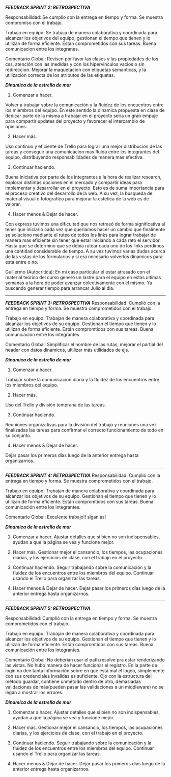 ***FEEDBACK SPRINT 2: RETROSPECTIVA***

Responsabilidad: Se cumplio con la entrega en tiempo y forma. Se muestra compromiso con el trabajo.

Trabajo en equipo: Se trabaja de manera colaborativa y coordinada para alcanzar los objetivos del equipo, gestionan el tiempo que tienen y lo utilizan de forma eficiente. Estan comprometidos con sus tareas. Buena comunicacion entre los integranes.

Comentario Global: Revisen por favor las clases y las propiedades de los css, atención con las medidas y con los hipervinculos vacios o sin redireccion. Mejorar la maquetacion con etiquetas semanticas, y la utilizacion correcta de los atributos de las etiquetas.

***Dinamica de la estrella de mar***

1. Comenzar a hacer.

Volver a trabajar sobre la comunicación y la fluidez de los encuentros entre los miembros del equipo. En este sentido la dinamica propuesta en clase de dedicar parte de la misma a trabajar en el proyecto seria un gran empuje para compartir updates del proyecto y favorecer el intercambio de opiniones.

2. Hacer más.

Uso continuo y eficiente de Trello para lograr una mejor distribucion de las tareas y conseguir una comunicacion mas fluida entre los integrantes del equipo, distribuyendo responsabilidades de manera mas efectiva.
 
3. Continuar haciendo.

Buena iniciativa por parte de los integrantes a la hora de realizar research, explorar distintas opciones en el mercado y compartir ideas para implementar y desarrollar en el proyecto. Esto es de suma importancia para el proceso creativo del desarrollo de la web. A su vez, la busqueda de material visual o fotografico para mejorar la estetica de la web es de valorar.


4. Hacer menos & Dejar de hacer.

Con express tuvimos una dificultad que nos retrasó de forma significativa al tener que iniciarlo cada vez que queriamos hacer un cambio que finalmente se soluciono mediante el ruteo de todos los links para lograr trabajar de manera mas eficiente sin tener que estar iniciando a cada rato el servidor. Hasta que se determino que se debia rutear cada uno de los links perdimos una cantidad considerable de tiempo. A su vez tuvimos varias dudas acerca de las vistas de los formularios y si era necesario volverlos dinamicos para esta entre o no.

Guillermo (Autocritica): En mi caso particular el estar atrasado con el material teórico del curso generó un lastre para el equipo en estas ultimas semanas a la hora de poder avanzar colectivamente con el mismo. Ya buscando generar tiempo para arrancar Julio al dia.

_____________________________________________________________________________________________________________________________________________

***FEEDBACK SPRINT 3: RETROSPECTIVA***
Responsabilidad: Cumplió con la entrega en tiempo y forma. Se muestra comprometidos con el trabajo.

Trabajo en equipo: Trabajan de manera colaborativa y coordinada para alcanzar los objetivos de su equipo. Gestionan el tiempo que tienen y lo utilizan de forma eficiente. Están compromtidos con sus tareas. Buena comunicación entre los integrantes

Comentario Global: Simplificar el nombre de las rutas, mejorar el partial del header con datos dinamicos, ultilizar más utilidades de ejs.


***Dinamica de la estrella de mar***

1. Comenzar a hacer.

Trabajar sobre la comunicacion diaria y la fluidez de los encuentros entre los miembros del equipo. 

2. Hacer más.

Uso del Trello y división temprana de las tareas. 
 
3. Continuar haciendo.

Reuniones organizativas para la división del trabajo y reuniones una vez finalizadas las tareas para confirmar el correcto funcionamiento de todo en su conjunto.

4. Hacer menos & Dejar de hacer.

Dejar pasar los primeros días luego de la anterior entrega hasta organizarnos.


____________________________________________________________________________________________________________________________________________
***FEEDBACK SPRINT 4: RETROSPECTIVA***
Responsabilidad: Cumplió con la entrega en tiempo y forma. Se muestra comprometidos con el trabajo.

Trabajo en equipo:  Trabajan de manera colaborativa y coordinada para alcanzar los objetivos de su equipo. Gestionan el tiempo que tienen y lo utilizan de forma eficiente. Están compromtidos con sus tareas. Buena comunicación entre los integrantes.

Comentario Global:  Excelente trabajo!! sigan así


***Dinamica de la estrella de mar***

1. Comenzar a hacer.
   Ajustar detalles que si bien no son indispensables, ayudan a que la página se vea y funcione mejor.

2. Hacer más.
Gestionar mejor el cansancio, los tiempos, las ocupaciones diarias, y los ejercicios de clase, con el trabajo en el proyecto.
 
3. Continuar haciendo.
Seguir trabajando sobre la comunicación y la fluidez de los encuentros entre los miembros del equipo. Continuar usando el Trello para organizar las tareas.

4. Hacer menos & Dejar de hacer.
Dejar pasar los primeros días luego de la anterior entrega hasta organizarnos.

____________________________________________________________________________________________________________________________________________
***FEEDBACK SPRINT 5: RETROSPECTIVA***

Responsabilidad: Cumplió con la entrega en tiempo y forma. Se muestra comprometidos con el trabajo.

Trabajo en equipo:  Trabajan de manera colaborativa y coordinada para alcanzar los objetivos de su equipo. Gestionan el tiempo que tienen y lo utilizan de forma eficiente. Están compromtidos con sus tareas. Buena comunicación entre los integrantes.

Comentario Global: No deberían usar el path.resolve pra estar renderizando las vistas. No hubo manera de hacer funcionar el registro. En la parte de login no den tanta información sobre en que está mal el logeo, simplemente con sus credenciales invalidas es suficiente. Ojo con la estructura del método guardar, contiene unmétodo dentro de otro, demasiadas validaciones de más(pueden pasar las validaciones a un middleware) no se legan a mostrar los errores.


***Dinamica de la estrella de mar***

1. Comenzar a hacer.
   Ajustar detalles que si bien no son indispensables, ayudan a que la página se vea y funcione mejor.

2. Hacer más.
   Gestionar mejor el cansancio, los tiempos, las ocupaciones diarias, y los ejercicios de clase, con el trabajo en el proyecto.
 
3. Continuar haciendo.
   Seguir trabajando sobre la comunicación y la fluidez de los encuentros entre los miembros del equipo. Continuar usando el Trello para organizar las tareas.

4. Hacer menos & Dejar de hacer.
   Dejar pasar los primeros días luego de la anterior entrega hasta organizarnos.